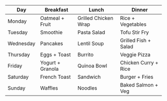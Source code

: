 | Day       | Breakfast       | Lunch               | Dinner                |
|-----------|------------------|----------------------|------------------------|
| Monday    | Oatmeal + Fruit  | Grilled Chicken Wrap | Rice + Vegetables     |
| Tuesday   | Smoothie         | Pasta Salad          | Tofu Stir Fry         |
| Wednesday | Pancakes         | Lentil Soup          | Grilled Fish + Salad  |
| Thursday  | Eggs + Toast     | Burrito              | Veggie Pizza          |
| Friday    | Yogurt + Granola | Quinoa Bowl          | Chicken Curry + Rice  |
| Saturday  | French Toast     | Sandwich             | Burger + Fries        |
| Sunday    | Waffles          | Noodles              | Baked Salmon + Veg    |
